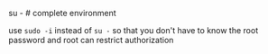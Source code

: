 
su -   # complete environment

use `sudo -i` instead of `su -` so that you don't have to know the root
password and root can restrict authorization
